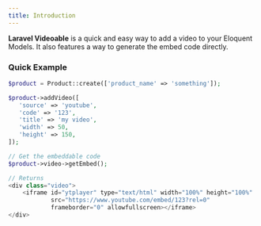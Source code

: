 ```yaml
---
title: Introduction
---
```


**Laravel Videoable** is a quick and easy way to add a video to your Eloquent Models. It also features a way to generate the embed code directly.

### Quick Example

``` php
$product = Product::create(['product_name' => 'something']);

$product->addVideo([
   'source' => 'youtube',
   'code' => '123',
   'title' => 'my video',
   'width' => 50,
   'height' => 150,
]);

// Get the embeddable code
$product->video->getEmbed();

// Returns
<div class="video">
    <iframe id="ytplayer" type="text/html" width="100%" height="100%"
            src="https://www.youtube.com/embed/123?rel=0"
            frameborder="0" allowfullscreen></iframe>
</div>
```
